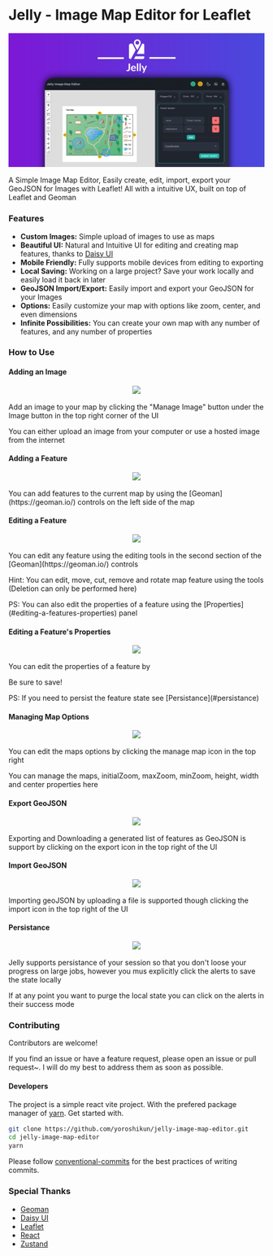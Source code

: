 # Jelly - Image Map Editor for Leaflet

<p align="center">
  <img src="https://github.com/yoroshikun/jelly-image-map-editor/raw/master/public/card.png" />
 <p>A Simple Image Map Editor, Easily create, edit, import, export your GeoJSON for Images with Leaflet! All with a intuitive UX, built on top of Leaflet and Geoman</p> 
</p>

### Features

- **Custom Images:** Simple upload of images to use as maps
- **Beautiful UI:** Natural and Intuitive UI for editing and creating map features, thanks to [Daisy UI](https://daisyui.com/)
- **Mobile Friendly:** Fully supports mobile devices from editing to exporting
- **Local Saving:** Working on a large project? Save your work locally and easily load it back in later
- **GeoJSON Import/Export:** Easily import and export your GeoJSON for your Images
- **Options:** Easily customize your map with options like zoom, center, and even dimensions
- **Infinite Possibilities:** You can create your own map with any number of features, and any number of properties

### How to Use

#### Adding an Image

<p align="center">
  <img src="https://jelly.yoro.link/add-image.gif" />
  <p>Add an image to your map by clicking the "Manage Image" button under the Image button in the top right corner of the UI</p>
  <p>You can either upload an image from your computer or use a hosted image from the internet</p>
</p>

#### Adding a Feature

<p align="center">
  <img src="https://jelly.yoro.link/add-feature.gif" />
  <p>You can add features to the current map by using the [Geoman](https://geoman.io/) controls on the left side of the map</p>
</p>

#### Editing a Feature

<p align="center">
  <img src="https://jelly.yoro.link/edit-feature-map.gif" />
  <p>You can edit any feature using the editing tools in the second section of the [Geoman](https://geoman.io/) controls</p>
  <p>Hint: You can edit, move, cut, remove and rotate map feature using the tools (Deletion can only be performed here)</p>
  <p>PS: You can also edit the properties of a feature using the [Properties](#editing-a-features-properties) panel</p>
</p>

#### Editing a Feature's Properties

<p align="center">
  <img src="https://jelly.yoro.link/edit-feature-properties.gif" />
  <p>You can edit the properties of a feature by </p>
  <p>Be sure to save!</p>
  <p>PS: If you need to persist the feature state see [Persistance](#persistance)</p>
</p>

#### Managing Map Options

<p align="center">
  <img src="https://jelly.yoro.link/edit-map-options.gif" />
  <p>You can edit the maps options by clicking the manage map icon in the top right</p>
  <p>You can manage the maps, initialZoom, maxZoom, minZoom, height, width and center properties here</p>
</p>

#### Export GeoJSON

<p align="center">
  <img src="https://jelly.yoro.link/export-geojson.gif" />
  <p>Exporting and Downloading a generated list of features as GeoJSON is support by clicking on the export icon in the top right of the UI</p>
</p>

#### Import GeoJSON

<p align="center">
  <img src="https://jelly.yoro.link/export-geojson.gif" />
  <p>Importing geoJSON by uploading a file is supported though clicking the import icon in the top right of the UI</p>
</p>

#### Persistance

<p align="center">
  <img src="https://jelly.yoro.link/persistance.gif" />
  <p>Jelly supports persistance of your session so that you don't loose your progress on large jobs, however you mus explicitly click the alerts to save the state locally</p>
  <p>If at any point you want to purge the local state you can click on the alerts in their success mode</p>
</p>

### Contributing

Contributors are welcome!

If you find an issue or have a feature request, please open an issue or pull request~. I will do my best to address them as soon as possible.

#### Developers

The project is a simple react vite project. With the prefered package manager of [yarn](https://yarnpkg.com/). Get started with.

```bash
git clone https://github.com/yoroshikun/jelly-image-map-editor.git
cd jelly-image-map-editor
yarn
```

Please follow [conventional-commits](https://www.conventionalcommits.org/en/v1.0.0/) for the best practices of writing commits.

### Special Thanks

- [Geoman](https://geoman.io/)
- [Daisy UI](https://daisyui.com/)
- [Leaflet](https://leafletjs.com/)
- [React](https://reactjs.org/)
- [Zustand](https://zustand-demo.pmnd.rs/)
